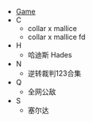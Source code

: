 * [Game](/Game/README.md)
* C
    * collar x mallice
    * collar x mallice fd
* H
    * 哈迪斯 Hades
* N
    * 逆转裁判123合集
* Q
    * 全网公敌
* S
    * 塞尔达